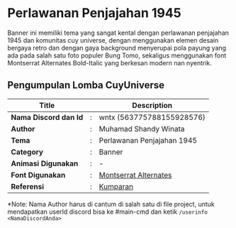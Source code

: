 # Perlawanan Penjajahan 1945

Banner ini memiliki tema yang sangat kental dengan perlawanan penjajahan 1945 dan komunitas cuy universe, dengan menggunakan elemen desain bergaya retro dan dengan gaya background menyerupai pola payung yang ada pada salah satu foto populer Bung Tomo, sekaligus menggunakan font Montserrat Alternates Bold-Italic yang berkesan modern nan nyentrik.

## Pengumpulan Lomba CuyUniverse 

| Title        |   | Description                    |   
|--------------|---|--------------------------------|
| **Nama Discord dan Id** | : | wntx (563775788155928576)     |
| **Author**       | : | Muhamad Shandy Winata |
| **Tema**       | : | Perlawanan Penjajahan 1945 |
| **Category**    | : | Banner                 |
| **Animasi Digunakan** | : | - |
| **Font Digunakan** | : | [Montserrat Alternates](https://fonts.google.com/specimen/Montserrat+Alternates) |
| **Referensi** | : | [Kumparan](https://kumparan.com/rizki-baiquni-pratama1511152748722/bung-tomo-dan-mitos-membaca-sejarah-sebagai-yang-serba-mungkin-1541846881077504046) |

*Note: Nama Author harus di cantum di salah satu di file project, untuk mendapatkan userId discord bisa ke #main-cmd dan ketik `/userinfo <NamaDiscordAnda>`